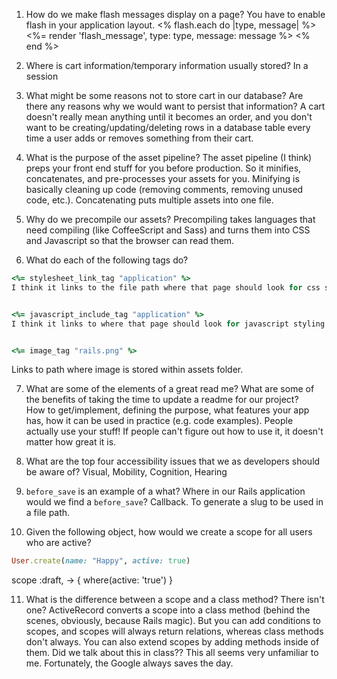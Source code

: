1. How do we make flash messages display on a page?
You have to enable flash in your application layout.
<% flash.each do |type, message| %>
  <%= render 'flash_message', type: type, message: message %>
<% end %>

2. Where is cart information/temporary information usually stored?
In a session

3. What might be some reasons not to store cart in our database? Are there any reasons why we would want to persist that information?
A cart doesn't really mean anything until it becomes an order, and you don't want to be creating/updating/deleting rows in a database table every time a user adds or removes something from their cart.

4. What is the purpose of the asset pipeline?
The asset pipeline (I think) preps your front end stuff for you before production. So it minifies, concatenates, and pre-processes your assets for you. Minifying is basically cleaning up code (removing comments, removing unused code, etc.). Concatenating puts multiple assets into one file.

5. Why do we precompile our assets? Precompiling takes languages that need compiling (like CoffeeScript and Sass) and turns them into CSS and Javascript so that the browser can read them.

6. What do each of the following tags do?

```ruby
<%= stylesheet_link_tag "application" %>
I think it links to the file path where that page should look for css styling resources and appends a .css to it.


<%= javascript_include_tag "application" %>
I think it links to where that page should look for javascript styling resources and appends a .js to it.


<%= image_tag "rails.png" %>
```
Links to path where image is stored within assets folder.


7. What are some of the elements of a great read me? What are some of the benefits of taking the time to update a readme for our project?  
How to get/implement, defining the purpose, what features your app has, how it can be used in practice (e.g. code examples).  People actually use your stuff! If people can't figure out how to use it, it doesn't matter how great it is.

8. What are the top four accessibility issues that we as developers should be aware of?
Visual, Mobility, Cognition, Hearing

9. `before_save` is an example of a what? Where in our Rails application would we find a `before_save`?
Callback.  To generate a slug to be used in a file path.

10. Given the following object, how would we create a scope for all users who are active?

```ruby
User.create(name: "Happy", active: true)
```
 scope :draft, -> { where(active: 'true') }


11. What is the difference between a scope and a class method?
There isn't one? ActiveRecord converts a scope into a class method (behind the scenes, obviously, because Rails magic). But you can add conditions to scopes, and scopes will always return relations, whereas class methods don't always. You can also extend scopes by adding methods inside of them.  Did we talk about this in class?? This all seems very unfamiliar to me. Fortunately, the Google always saves the day. 

